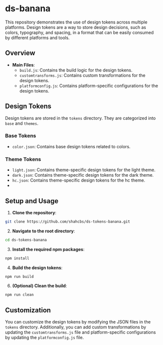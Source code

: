 # ds-banana

This repository demonstrates the use of design tokens across multiple platforms. Design tokens are a way to store design decisions, such as colors, typography, and spacing, in a format that can be easily consumed by different platforms and tools.

## Overview

- **Main Files**:
  - `build.js`: Contains the build logic for the design tokens.
  - `customtransforms.js`: Contains custom transformations for the design tokens.
  - `platformconfig.js`: Contains platform-specific configurations for the design tokens.

## Design Tokens

Design tokens are stored in the `tokens` directory. They are categorized into `base` and `themes`.

### Base Tokens

- `color.json`: Contains base design tokens related to colors.

### Theme Tokens

- `light.json`: Contains theme-specific design tokens for the light theme.
- `dark.json`: Contains theme-specific design tokens for the dark theme.
- `hc.json`: Contains theme-specific design tokens for the hc theme.
- 
## Setup and Usage

1. **Clone the repository**:
   
```bash
git clone https://github.com/shahcbs/ds-tokens-banana.git             
```

2. **Navigate to the root directory**:

```bash
cd ds-tokens-banana
```

3. **Install the required npm packages**:

```bash
npm install
```

4. **Build the design tokens**:

```bash
npm run build
```

6. **(Optional) Clean the build**:

```bash
npm run clean
```

## Customization

You can customize the design tokens by modifying the JSON files in the `tokens` directory. Additionally, you can add custom transformations by updating the `customtransforms.js` file and platform-specific configurations by updating the `platformconfig.js` file.
